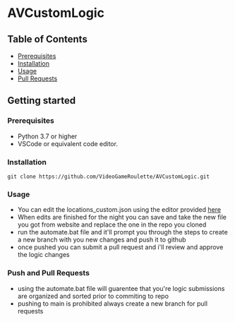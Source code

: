 # AVCustomLogic

## Table of Contents

- [Prerequisites](#Prerequisites)
- [Installation](#Installation)
- [Usage](#Usage)
- [Pull Requests](#Pull-Requests)

## Getting started
### Prerequisites
- Python 3.7 or higher
- VSCode or equivalent code editor.

### Installation
```
git clone https://github.com/VideoGameRoulette/AVCustomLogic.git
```

### Usage
- You can edit the locations_custom.json using the editor provided [here](https://videogameroulette.github.io/AVLogicEditorJS/locations)
- When edits are finished for the night you can save and take the new file you got from website and replace the one in the repo you cloned
- run the automate.bat file and it'll prompt you through the steps to create a new branch with you new changes and push it to github
- once pushed you can submit a pull request and i'll review and approve the logic changes

### Push and Pull Requests
- using the automate.bat file will guarentee that you're logic submissions are organized and sorted prior to commiting to repo
- pushing to main is prohibited always create a new branch for pull requests
